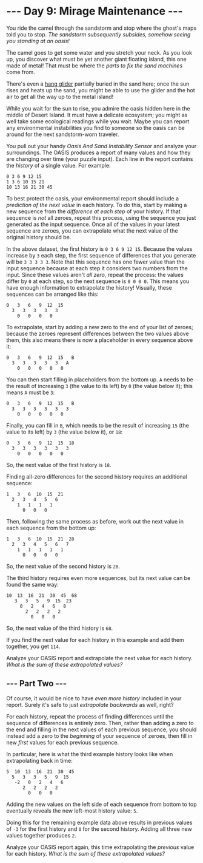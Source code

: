 # --- Day 9: Mirage Maintenance ---

You ride the camel through the sandstorm and stop where the ghost's maps told you to stop. *The sandstorm subsequently subsides, somehow seeing you standing at an *oasis*!*

The camel goes to get some water and you stretch your neck. As you look up, you discover what must be yet another giant floating island, this one made of metal! That must be where the *parts to fix the sand machines* come from.

There's even a [hang glider](https://en.wikipedia.org/wiki/Hang_gliding) partially buried in the sand here; once the sun rises and heats up the sand, you might be able to use the glider and the hot air to get all the way up to the metal island!

While you wait for the sun to rise, you admire the oasis hidden here in the middle of Desert Island. It must have a delicate ecosystem; you might as well take some ecological readings while you wait. Maybe you can report any environmental instabilities you find to someone so the oasis can be around for the next sandstorm-worn traveler.

You pull out your handy *Oasis And Sand Instability Sensor* and analyze your surroundings. The OASIS produces a report of many values and how they are changing over time (your puzzle input). Each line in the report contains the *history* of a single value. For example:

```
0 3 6 9 12 15
1 3 6 10 15 21
10 13 16 21 30 45

```

To best protect the oasis, your environmental report should include a *prediction of the next value* in each history. To do this, start by making a new sequence from the *difference at each step* of your history. If that sequence is *not* all zeroes, repeat this process, using the sequence you just generated as the input sequence. Once all of the values in your latest sequence are zeroes, you can extrapolate what the next value of the original history should be.

In the above dataset, the first history is `0 3 6 9 12 15`. Because the values increase by `3` each step, the first sequence of differences that you generate will be `3 3 3 3 3`. Note that this sequence has one fewer value than the input sequence because at each step it considers two numbers from the input. Since these values aren't *all zero*, repeat the process: the values differ by `0` at each step, so the next sequence is `0 0 0 0`. This means you have enough information to extrapolate the history! Visually, these sequences can be arranged like this:

```
0   3   6   9  12  15
  3   3   3   3   3
    0   0   0   0

```

To extrapolate, start by adding a new zero to the end of your list of zeroes; because the zeroes represent differences between the two values above them, this also means there is now a placeholder in every sequence above it:
```
0   3   6   9  12  15   B
  3   3   3   3   3   A
    0   0   0   0   0

```

You can then start filling in placeholders from the bottom up. `A` needs to be the result of increasing `3` (the value to its left) by `0` (the value below it); this means `A` must be `3`:

```
0   3   6   9  12  15   B
  3   3   3   3   3   3
    0   0   0   0   0

```

Finally, you can fill in `B`, which needs to be the result of increasing `15` (the value to its left) by `3` (the value below it), or `18`:

```
0   3   6   9  12  15  18
  3   3   3   3   3   3
    0   0   0   0   0

```

So, the next value of the first history is `18`.

Finding all-zero differences for the second history requires an additional sequence:

```
1   3   6  10  15  21
  2   3   4   5   6
    1   1   1   1
      0   0   0

```

Then, following the same process as before, work out the next value in each sequence from the bottom up:

```
1   3   6  10  15  21  28
  2   3   4   5   6   7
    1   1   1   1   1
      0   0   0   0

```

So, the next value of the second history is `28`.

The third history requires even more sequences, but its next value can be found the same way:

```
10  13  16  21  30  45  68
   3   3   5   9  15  23
     0   2   4   6   8
       2   2   2   2
         0   0   0

```

So, the next value of the third history is `68`.

If you find the next value for each history in this example and add them together, you get `114`.

Analyze your OASIS report and extrapolate the next value for each history. *What is the sum of these extrapolated values?*



## --- Part Two ---

Of course, it would be nice to have *even more history* included in your report. Surely it's safe to just *extrapolate backwards* as well, right?

For each history, repeat the process of finding differences until the sequence of differences is entirely zero. Then, rather than adding a zero to the end and filling in the next values of each previous sequence, you should instead add a zero to the *beginning* of your sequence of zeroes, then fill in new *first* values for each previous sequence.

In particular, here is what the third example history looks like when extrapolating back in time:

```
5  10  13  16  21  30  45
  5   3   3   5   9  15
   -2   0   2   4   6
      2   2   2   2
        0   0   0

```

Adding the new values on the left side of each sequence from bottom to top eventually reveals the new left-most history value: `5`.

Doing this for the remaining example data above results in previous values of `-3` for the first history and `0` for the second history. Adding all three new values together produces `2`.

Analyze your OASIS report again, this time extrapolating the *previous* value for each history. *What is the sum of these extrapolated values?*

